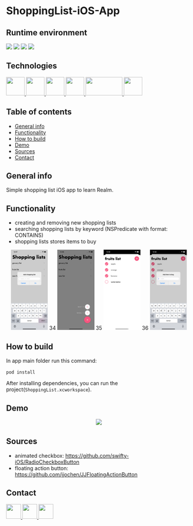 # ShoppingList-iOS-App

## Runtime environment
<img src="https://img.shields.io/badge/Swift-5.3-orange.svg?style=flat" /> <img src="https://img.shields.io/badge/iOS-13.0-blue.svg?style=flat" /> <img src="https://img.shields.io/badge/Xcode-12.4-blue.svg?style=flat" /> <img src="https://img.shields.io/badge/MacOS-11.2.3-blue.svg?style=flat" />

## Technologies
<a href="https://developer.apple.com/swift/"> <img src="https://i.imgur.com/dYAJWbw.png" width="50" height="50" /> </a>
<a href="https://developer.apple.com/support/xcode/"> <img src="https://i.imgur.com/vDFUkmr.png" width="50" height="50" /> </a>
<a href="https://github.com/realm/realm-cocoa"> <img src="https://i.imgur.com/xHg4uoR.png" width="50" height="50" /> </a>
<a href="https://github.com/peripheryapp/periphery"> <img src="https://i.imgur.com/xsawn5E.png" width="50" height="50" /> </a>
<a href="https://github.com/realm/SwiftLint"> <img src="https://i.imgur.com/avguXrc.jpg" width="100" height="50" /> </a>
<a href="https://cocoapods.org"> <img src="https://i.imgur.com/pgrumIx.png" width="50" height="50" /> </a>


## Table of contents
* [General info](#general-info)
* [Functionality](#functionality)
* [How to build](#how-to-build)
* [Demo](#demo)
* [Sources](#sources)
* [Contact](#contact)

## General info

Simple shopping list iOS app to learn Realm.

## Functionality
- creating and removing new shopping lists
- searching shopping lists by keyword (NSPredicate with format: CONTAINS)
- shopping lists stores items to buy

<p align="center"> <img src="Screenshots/screenshot1.png"{:height="20%" width="20%"} />
34
		               <img src="Screenshots/screenshot2.png"{:height="20%" width="20%"} />
35
                   <img src="Screenshots/screenshot3.png"{:height="20%" width="20%"} />
36
                   <img src="Screenshots/screenshot4.png"{:height="20%" width="20%"} /> </p>

## How to build

In app main folder run this command:
```
pod install
```
After installing dependencies, you can run the project(`ShoppingList.xcworkspace`).

## Demo
<p align="center"> <img src="Screenshots/demo.gif" {:height="25%" width="25%"} /> </p>

## Sources
- animated checkbox: https://github.com/swifty-iOS/RadioCheckboxButton
- floating action button: https://github.com/jjochen/JJFloatingActionButton

## Contact
<a href="https://www.linkedin.com/in/michał-nowak-53075a17a/"> <img src="https://i.imgur.com/Ba61VxB.png" width="40" height="40" /> </a>
<a href="https://twitter.com/mnowak061"> <img src="https://imgur.com/ocbAQn7.png" width="40" height="40" /> </a>
<a href="https://www.kaggle.com/mnowak061"> <img src="https://i.imgur.com/OUxxJ3I.png" width="40" height="40" /> </a>
